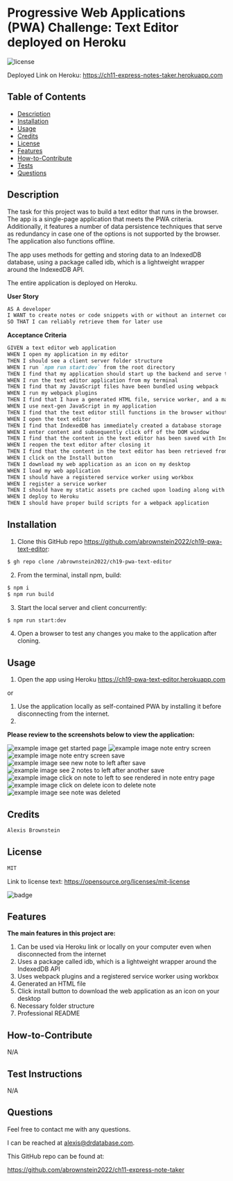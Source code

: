 # Progressive Web Applications (PWA) Challenge: Text Editor deployed on Heroku
![license](https://img.shields.io/badge/license-MIT-black)

Deployed Link on Heroku:
https://ch11-express-notes-taker.herokuapp.com

## Table of Contents

- [Description](#description)
- [Installation](#installation)
- [Usage](#usage)
- [Credits](#credits)
- [License](#license)
- [Features](#features)
- [How-to-Contribute](#how-to-contribute)
- [Tests](#test-instructions)
- [Questions](#questions)

## Description
The task for this project was to build a text editor that runs in the browser. The app is a single-page application that meets the PWA criteria. Additionally, it features a number of data persistence techniques that serve as redundancy in case one of the options is not supported by the browser. The application also functions offline.

The app uses methods for getting and storing data to an IndexedDB database, using a package called idb, which is a lightweight wrapper around the IndexedDB API.

The entire application is deployed on Heroku.

**User Story**

```md
AS A developer
I WANT to create notes or code snippets with or without an internet connection
SO THAT I can reliably retrieve them for later use

```

**Acceptance Criteria**

```md
GIVEN a text editor web application
WHEN I open my application in my editor
THEN I should see a client server folder structure
WHEN I run `npm run start:dev` from the root directory
THEN I find that my application should start up the backend and serve the client
WHEN I run the text editor application from my terminal
THEN I find that my JavaScript files have been bundled using webpack
WHEN I run my webpack plugins
THEN I find that I have a generated HTML file, service worker, and a manifest file
WHEN I use next-gen JavaScript in my application
THEN I find that the text editor still functions in the browser without errors
WHEN I open the text editor
THEN I find that IndexedDB has immediately created a database storage
WHEN I enter content and subsequently click off of the DOM window
THEN I find that the content in the text editor has been saved with IndexedDB
WHEN I reopen the text editor after closing it
THEN I find that the content in the text editor has been retrieved from our IndexedDB
WHEN I click on the Install button
THEN I download my web application as an icon on my desktop
WHEN I load my web application
THEN I should have a registered service worker using workbox
WHEN I register a service worker
THEN I should have my static assets pre cached upon loading along with subsequent pages and static assets
WHEN I deploy to Heroku
THEN I should have proper build scripts for a webpack application

```

## Installation
<!-- audience is other developers -->

1. Clone this GitHub repo https://github.com/abrownstein2022/ch19-pwa-text-editor:
<!-- Check out the gh cli tool from github -->
```bash
$ gh repo clone /abrownstein2022/ch19-pwa-text-editor
```
2. From the terminal, install npm, build:

```bash
$ npm i
$ npm run build
```

<!-- [] implies user input 
 mysql> restaurant_mgr < C:\[filename].sql
-->

3. Start the local server and client concurrently:
```bash
$ npm run start:dev 
```

4. Open a browser to test any changes you make to the application after cloning.

## Usage

1. Open the app using Heroku https://ch19-pwa-text-editor.herokuapp.com

or
1. Use the application locally as self-contained PWA by installing it before disconnecting from the internet.
1. 


**Please review to the screenshots below to view the application:**

![example image get started page](./public/images/ch11-express-screen1-get-started-pg.jpg)
![example image note entry screen](./public/images/ch11-express-screen2-note-entry-screen.jpg)
![example image note entry screen save](./public/images/ch11-express-screen3-note-entry-screen-save.jpg)
![example image see new note to left after save](./public/images/ch11-express-screen4-note-to-left-after-save.jpg)
![example image see 2 notes to left after another save](./public/images/ch11-express-screen5-notes-to-left-after-save.jpg)
![example image click on note to left to see rendered in note entry page](./public/images/ch11-express-screen6-click-on-note-to-left-to-see-on-right.jpg)
![example image click on delete icon to delete note](./public/images/ch11-express-screen7-click-on-delete.jpg)
![example image see note was deleted](./public/images/ch11-express-screen8-after-delete.jpg)

## Credits

```md
Alexis Brownstein
```

## License

 ```md
 MIT 
```

Link to license text:
https://opensource.org/licenses/mit-license


![badge](https://img.shields.io/badge/license-mit-black)


## Features

<!-- 
# h1
###### h6
**bold**
*italic*
_underline_

| key | value |
|-|-|
| name | 'bob' |


- list
- items

1. numberd
1. list
1. all ones - auttomatic numbering
Feattures for *future* development
 -->
**The main features in this project are:**<br>
1. Can be used via Heroku link or locally on your computer even when disconnected from the internet
1. Uses a package called idb, which is a lightweight wrapper around the IndexedDB API
1. Uses webpack plugins and a registered service worker using workbox
1. Generated an HTML file
1. Click install button to download the web application as an icon on your desktop
1. Necessary folder structure 
1. Professional README

## How-to-Contribute

N/A

## Test Instructions

N/A

## Questions

Feel free to contact me with any questions.

I can be reached at alexis@drdatabase.com.

This GitHub repo can be found at:
  
https://github.com/abrownstein2022/ch11-express-note-taker
 
